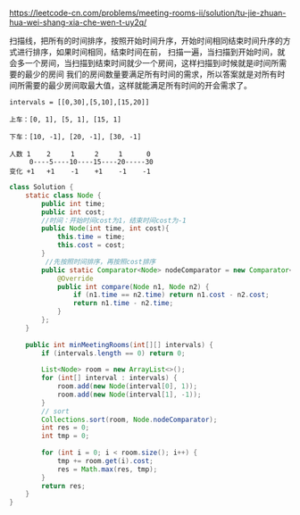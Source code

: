 https://leetcode-cn.com/problems/meeting-rooms-ii/solution/tu-jie-zhuan-hua-wei-shang-xia-che-wen-t-uy2q/

扫描线，把所有的时间排序，按照开始时间升序，开始时间相同结束时间升序的方式进行排序，如果时间相同，结束时间在前，
扫描一遍，当扫描到开始时间，就会多一个房间，当扫描到结束时间就少一个房间，这样扫描到i时候就是i时间所需要的最少的房间
我们的房间数量要满足所有时间的需求，所以答案就是对所有时间所需要的最少房间取最大值，这样就能满足所有时间的开会需求了。

```
intervals = [[0,30],[5,10],[15,20]]

上车：[0, 1], [5, 1], [15, 1]

下车：[10, -1], [20, -1], [30, -1]

人数 1    2     1     2     1      0
     0----5----10----15----20-----30
变化 +1   +1    -1    +1    -1    -1

```


```java
class Solution {
    static class Node {
        public int time;
        public int cost;
        //时间：开始时间cost为1，结束时间cost为-1
        public Node(int time, int cost){
            this.time = time;
            this.cost = cost;
        }
         //先按照时间排序，再按照cost排序
        public static Comparator<Node> nodeComparator = new Comparator<Node>() {
            @Override
            public int compare(Node n1, Node n2) {
                if (n1.time == n2.time) return n1.cost - n2.cost;
                return n1.time - n2.time;
            }
        };
    }
  
    public int minMeetingRooms(int[][] intervals) {
        if (intervals.length == 0) return 0;
        
        List<Node> room = new ArrayList<>();
        for (int[] interval : intervals) {
            room.add(new Node(interval[0], 1));
            room.add(new Node(interval[1], -1));
        }
        // sort
        Collections.sort(room, Node.nodeComparator);
        int res = 0;
        int tmp = 0;
        
        for (int i = 0; i < room.size(); i++) {
            tmp += room.get(i).cost;
            res = Math.max(res, tmp);
        }
        return res;
    }
}
```